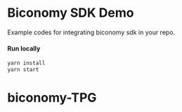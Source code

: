 # Biconomy SDK Demo

Example codes for integrating biconomy sdk in your repo.

#### Run locally

```bash
yarn install
yarn start
```
# biconomy-TPG
